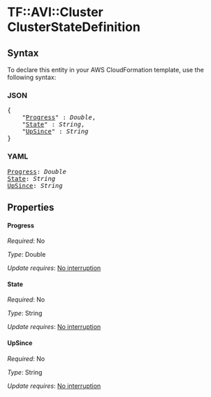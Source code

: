# TF::AVI::Cluster ClusterStateDefinition

## Syntax

To declare this entity in your AWS CloudFormation template, use the following syntax:

### JSON

<pre>
{
    "<a href="#progress" title="Progress">Progress</a>" : <i>Double</i>,
    "<a href="#state" title="State">State</a>" : <i>String</i>,
    "<a href="#upsince" title="UpSince">UpSince</a>" : <i>String</i>
}
</pre>

### YAML

<pre>
<a href="#progress" title="Progress">Progress</a>: <i>Double</i>
<a href="#state" title="State">State</a>: <i>String</i>
<a href="#upsince" title="UpSince">UpSince</a>: <i>String</i>
</pre>

## Properties

#### Progress

_Required_: No

_Type_: Double

_Update requires_: [No interruption](https://docs.aws.amazon.com/AWSCloudFormation/latest/UserGuide/using-cfn-updating-stacks-update-behaviors.html#update-no-interrupt)

#### State

_Required_: No

_Type_: String

_Update requires_: [No interruption](https://docs.aws.amazon.com/AWSCloudFormation/latest/UserGuide/using-cfn-updating-stacks-update-behaviors.html#update-no-interrupt)

#### UpSince

_Required_: No

_Type_: String

_Update requires_: [No interruption](https://docs.aws.amazon.com/AWSCloudFormation/latest/UserGuide/using-cfn-updating-stacks-update-behaviors.html#update-no-interrupt)

